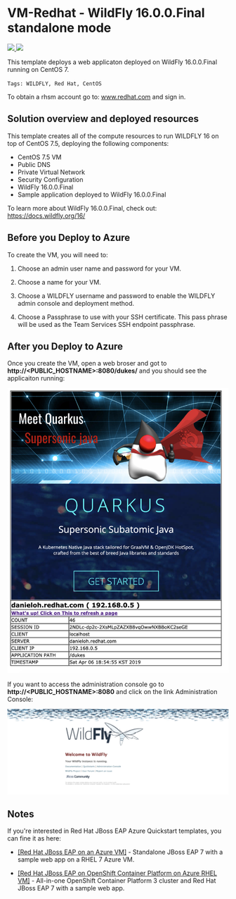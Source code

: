 # VM-Redhat - WildFly 16.0.0.Final standalone mode
<a href="https://portal.azure.com/#create/Microsoft.Template/uri/https%3A%2F%2Fraw.githubusercontent.com%2Fazure%2Fazure-quickstart-templates%2Fmaster%2Fwildfly-standalone-centos7%2Fazuredeploy.json" target="_blank">
    <img src="http://azuredeploy.net/deploybutton.png"/>
</a>
<a href="http://armviz.io/#/?load=https%3A%2F%2Fraw.githubusercontent.com%2Fazure%2Fazure-quickstart-templates%2Fmaster%2Fwildfly-standalone-centos7%2Fazuredeploy.json" target="_blank">
    <img src="http://armviz.io/visualizebutton.png"/>
</a>

This template deploys a web applicaton deployed on WildFly 16.0.0.Final running on CentOS 7.

`Tags: WILDFLY, Red Hat, CentOS`

To obtain a rhsm account go to: www.redhat.com and sign in.

## Solution overview and deployed resources
This template creates all of the compute resources to run WILDFLY 16 on top of CentOS 7.5, deploying the following components:
- CentOS 7.5 VM 
- Public DNS 
- Private Virtual Network 
- Security Configuration 
- WildFly 16.0.0.Final
- Sample application deployed to WildFly 16.0.0.Final

To learn more about WildFly 16.0.0.Final, check out:
https://docs.wildfly.org/16/

## Before you Deploy to Azure

To create the VM, you will need to:

1. Choose an admin user name and password for your VM.  

2. Choose a name for your VM. 

3. Choose a WILDFLY username and password to enable the WILDFLY admin console and deployment method. 

4. Choose a Passphrase to use with your SSH certificate.  This pass phrase will be used as the Team Services SSH endpoint passphrase.

## After you Deploy to Azure

Once you create the VM, open a web broser and got to **http://<PUBLIC_HOSTNAME>:8080/dukes/** and you should see the applicaiton running:

<img src="images/app.png" width="800">

If you want to access the administration console go to **http://<PUBLIC_HOSTNAME>:8080** and click on the link Administration Console:

<img src="images/admin.png" width="800">

## Notes

If you're interested in Red Hat JBoss EAP Azure Quickstart templates, you can fine it as here:

*  <a href="https://github.com/Azure/azure-quickstart-templates/tree/master/jboss-eap-standalone-rhel7" target="_blank"> [Red Hat JBoss EAP on an Azure VM]</a> - Standalone JBoss EAP 7 with a sample web app on a RHEL 7 Azure VM.

*  <a href="https://github.com/Azure/azure-quickstart-templates/tree/master/jboss-eap-standalone-openshift" target="_blank"> [Red Hat JBoss EAP on OpenShift Container Platform on Azure RHEL VM]</a> - All-in-one OpenShift Container Platform 3 cluster and Red Hat JBoss EAP 7 with a sample web app.


